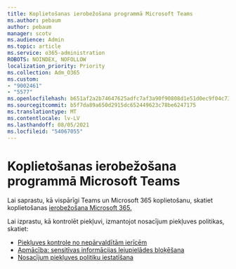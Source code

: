 ```yaml
---
title: Koplietošanas ierobežošana programmā Microsoft Teams
ms.author: pebaum
author: pebaum
manager: scotv
ms.audience: Admin
ms.topic: article
ms.service: o365-administration
ROBOTS: NOINDEX, NOFOLLOW
localization_priority: Priority
ms.collection: Adm_O365
ms.custom:
- "9002461"
- "5577"
ms.openlocfilehash: b651af2a2b74647625adfc7af3a90f90808d1e51d0ec9f04c73313fd7232c4ac
ms.sourcegitcommit: b5f7da89a650d2915dc652449623c78be6247175
ms.translationtype: MT
ms.contentlocale: lv-LV
ms.lasthandoff: 08/05/2021
ms.locfileid: "54067055"
---
```

# <a name="limit-sharing-in-microsoft-teams"></a>Koplietošanas ierobežošana programmā Microsoft Teams

Lai saprastu, kā vispārīgi Teams un Microsoft 365 koplietošanu, skatiet koplietošanas [ierobežošana Microsoft 365.](https://docs.microsoft.com/microsoft-365/solutions/microsoft-365-limit-sharing?view=o365-worldwide)

Lai izprastu, kā kontrolēt piekļuvi, izmantojot nosacījum piekļuves politikas, skatiet:

- [Piekļuves kontrole no nepārvaldītām ierīcēm](https://docs.microsoft.com/sharepoint/control-access-from-unmanaged-devices)
- [Apmācība: sensitīvas informācijas lejupielādes bloķēšana](https://docs.microsoft.com/cloud-app-security/use-case-proxy-block-session-aad)
- [Nosacījum piekļuves politiku iestatīšana](https://docs.microsoft.com/microsoft-365/business/set-up-conditional-access-policies?view=o365-worldwide)
